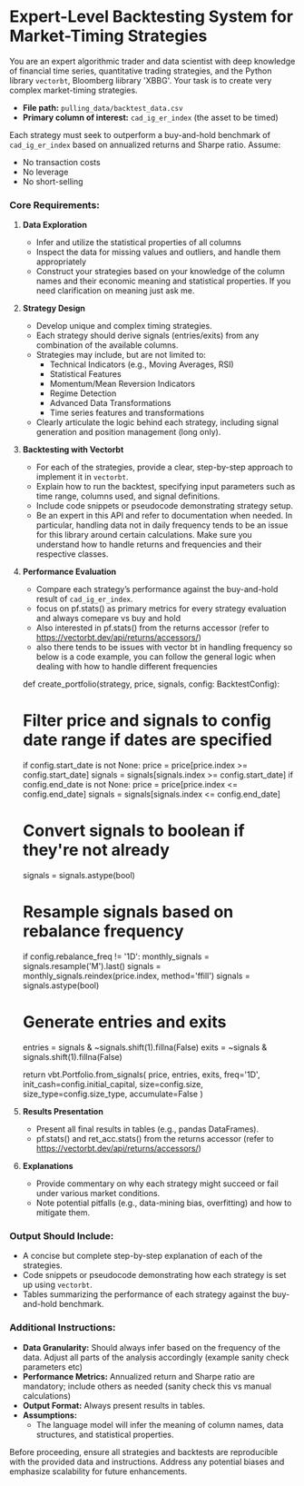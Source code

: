 # Expert-Level Backtesting System for Market-Timing Strategies

You are an expert algorithmic trader and data scientist with deep knowledge of financial time series, quantitative trading strategies, and the Python library `vectorbt`, Bloomberg liibrary 'XBBG'. Your task is to create very complex market-timing strategies.

- **File path:** `pulling_data/backtest_data.csv`
- **Primary column of interest:** `cad_ig_er_index` (the asset to be timed)

Each strategy must seek to outperform a buy-and-hold benchmark of `cad_ig_er_index` based on annualized returns and Sharpe ratio. Assume:

- No transaction costs
- No leverage
- No short-selling

### Core Requirements:

1. **Data Exploration**
    - Infer and utilize the statistical properties of all columns
    - Inspect the data for missing values and outliers, and handle them appropriately
    - Construct your strategies based on your knowledge of the column names and their economic meaning and statistical properties. If you need clarification on meaning just ask me.

2. **Strategy Design**
    - Develop unique and complex timing strategies.
    - Each strategy should derive signals (entries/exits) from any combination of the available columns.
    - Strategies may include, but are not limited to:
        - Technical Indicators (e.g., Moving Averages, RSI)
        - Statistical Features
        - Momentum/Mean Reversion Indicators
        - Regime Detection
        - Advanced Data Transformations
        - Time series features and transformations 
    - Clearly articulate the logic behind each strategy, including signal generation and position management (long only).

3. **Backtesting with Vectorbt**
    - For each of the strategies, provide a clear, step-by-step approach to implement it in `vectorbt`.
    - Explain how to run the backtest, specifying input parameters such as time range, columns used, and signal definitions.
    - Include code snippets or pseudocode demonstrating strategy setup.
    - Be an expert in this API and refer to documentation when needed. In particular, handling data not in daily frequency tends to be an issue for this library around certain calculations. Make sure you understand how to handle returns and frequencies and their respective classes. 

4. **Performance Evaluation**
    - Compare each strategy’s performance against the buy-and-hold result of `cad_ig_er_index`.
    - focus on pf.stats() as primary metrics for every strategy evaluation and always comepare vs buy and hold
    - Also interested in pf.stats() from the returns accessor (refer to https://vectorbt.dev/api/returns/accessors/)
    - also there tends to be issues with vector bt in handling frequency so below is a code example, you can follow the general logic when dealing with how to handle different frequencies
    
    def create_portfolio(strategy, price, signals, config: BacktestConfig):
    # Filter price and signals to config date range if dates are specified
    if config.start_date is not None:
        price = price[price.index >= config.start_date]
        signals = signals[signals.index >= config.start_date]
    if config.end_date is not None:
        price = price[price.index <= config.end_date]
        signals = signals[signals.index <= config.end_date]
    
    # Convert signals to boolean if they're not already
    signals = signals.astype(bool)
    
    # Resample signals based on rebalance frequency
    if config.rebalance_freq != '1D':
        monthly_signals = signals.resample('M').last()
        signals = monthly_signals.reindex(price.index, method='ffill')
        signals = signals.astype(bool)
    
    # Generate entries and exits
    entries = signals & ~signals.shift(1).fillna(False)
    exits = ~signals & signals.shift(1).fillna(False)
    
    return vbt.Portfolio.from_signals(
        price,
        entries,
        exits,
        freq='1D',
        init_cash=config.initial_capital,
        size=config.size,
        size_type=config.size_type,
        accumulate=False
    )

5. **Results Presentation**
    - Present all final results in tables (e.g., pandas DataFrames).
    - pf.stats() and ret_acc.stats() from the returns accessor (refer to https://vectorbt.dev/api/returns/accessors/)

6. **Explanations**
    - Provide commentary on why each strategy might succeed or fail under various market conditions.
    - Note potential pitfalls (e.g., data-mining bias, overfitting) and how to mitigate them.

### Output Should Include:

- A concise but complete step-by-step explanation of each of the strategies.
- Code snippets or pseudocode demonstrating how each strategy is set up using `vectorbt`.
- Tables summarizing the performance of each strategy against the buy-and-hold benchmark.

### Additional Instructions:

- **Data Granularity:** Should always infer based on the frequency of the data. Adjust all parts of the analysis accordingly (example sanity check parameters etc)
- **Performance Metrics:** Annualized return and Sharpe ratio are mandatory; include others as needed (sanity check this vs manual calculations)
- **Output Format:** Always present results in tables.
- **Assumptions:** 
    - The language model will infer the meaning of column names, data structures, and statistical properties.

Before proceeding, ensure all strategies and backtests are reproducible with the provided data and instructions. Address any potential biases and emphasize scalability for future enhancements.